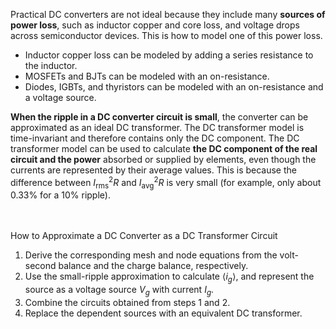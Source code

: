 Practical DC converters are not ideal because they include many **sources of power loss**, such as inductor copper and core loss, and voltage drops across semiconductor devices.
This is how to model one of this power loss.
- Inductor copper loss can be modeled by adding a series resistance to the inductor.
- MOSFETs and BJTs can be modeled with an on-resistance.
- Diodes, IGBTs, and thyristors can be modeled with an on-resistance and a voltage source.

 **When the ripple in a DC converter circuit is small**, the converter can be approximated as an ideal DC transformer. The DC transformer model is time-invariant and therefore
contains only the DC component. The DC transformer model can be used to calculate **the DC component of the real circuit and the power** absorbed or supplied by elements, even though the currents are represented
by their average values. This is because the difference between $I_{\text{rms}}^2 R$ and $I_{\text{avg}}^2 R$ is very small (for example, only about 0.33% for a 10% ripple).

<br><br>How to Approximate a DC Converter as a DC Transformer Circuit
1.	Derive the corresponding mesh and node equations from the volt-second balance and the charge balance, respectively.
2.	Use the small-ripple approximation to calculate $\langle i_g \rangle$, and represent the source as a voltage source $V_g$ with current $I_g$.
3.	Combine the circuits obtained from steps 1 and 2.
4.	Replace the dependent sources with an equivalent DC transformer.

